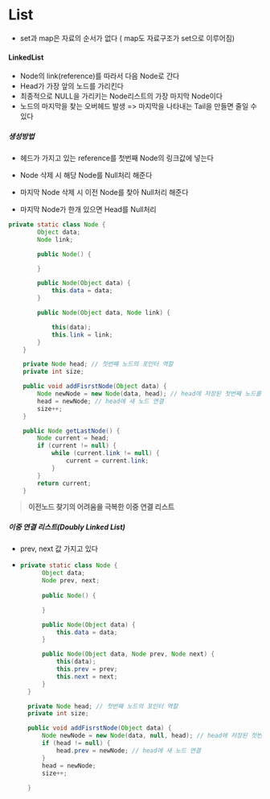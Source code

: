 # List

* set과 map은 자료의 순서가 없다 ( map도 자료구조가 set으로 이루어짐)

#### LinkedList

* Node의 link(reference)를 따라서 다음 Node로 간다
* Head가 가장 앞의 노드를 가리킨다
* 최종적으로 NULL을 가리키는 Node리스트의 가장 마지막 Node이다
* 노드의 마지막을 찾는 오버헤드 발생 => 마지막을 나타내는 Tail을 만들면 줄일 수 있다

##### 생성방법

* 헤드가 가지고 있는 reference를 첫번째 Node의 링크값에 넣는다

* Node 삭제 시 해당 Node를 Null처리 해준다
* 마지막 Node 삭제 시 이전 Node를 찾아 Null처리 해준다
* 마지막 Node가 한개 있으면 Head를 Null처리 

```java
private static class Node {
		Object data;
		Node link;

		public Node() {

		}

		public Node(Object data) {
			this.data = data;
		}

		public Node(Object data, Node link) {

			this(data);
			this.link = link;
		}
	}

	private Node head; // 첫번째 노드의 포인터 역할
	private int size;

	public void addFisrstNode(Object data) {
		Node newNode = new Node(data, head); // head에 저장된 첫번째 노드를 새노드의 링크로
		head = newNode; // head에 새 노드 연결
		size++;
	}

	public Node getLastNode() {
		Node current = head;
		if (current != null) {
			while (current.link != null) {
				current = current.link;
			}
		}
		return current;
	}
```



> **이전노드 찾기의 어려움을 극복한 이중 연결 리스트**

##### 이중 연결 리스트(Doubly Linked List)

* prev, next 값 가지고 있다

* ```java
  private static class Node {
  		Object data;
  		Node prev, next;
  		
  		public Node() {
  
  		}
  
  		public Node(Object data) {
  			this.data = data;
  		}
  
  		public Node(Object data, Node prev, Node next) {
  			this(data);
  			this.prev = prev;
  			this.next = next;
  		}
  	}
  
  	private Node head; // 첫번째 노드의 포인터 역할
  	private int size;
  
  	public void addFisrstNode(Object data) {
  		Node newNode = new Node(data, null, head); // head에 저장된 첫번째 노드를 새노드의 링크로
  		if (head != null) {
  			head.prev = newNode; // head에 새 노드 연결
  		}
  		head = newNode;
  		size++;
  		
  	}
  ```

  

